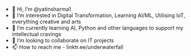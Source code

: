 - 👋 Hi, I’m @yatinsharma1
- 👀 I’m interested in Digital Transformation, Learning AI/ML, Utilising IoT, everything creative and arts
- 🌱 I’m currently learning AI, Python and other languages to support my intellectual cravings
- 💞️ I’m looking to collaborate on IT projects
- 📫 How to reach me - linktr.ee/underwaterfall

<!---
yatinsharma1/yatinsharma1 is a ✨ special ✨ repository because its `README.md` (this file) appears on your GitHub profile.
You can click the Preview link to take a look at your changes.
--->
